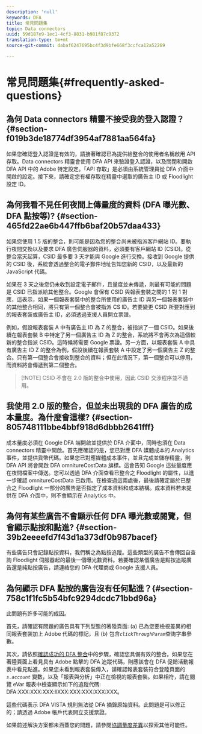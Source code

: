 ```yaml
---
description: 'null'
keywords: DFA
title: 常見問題集
topic: Data connectors
uuid: 59d187e9-1ec1-4cf3-8831-b981f87c9372
translation-type: tm+mt
source-git-commit: dabaf6247695bc4f3d9bfe668f3ccfca12a52269

---
```



# 常見問題集{#frequently-asked-questions}

## 為何 Data connectors 精靈不接受我的登入認證？{#section-f019b3de18774df3954af7881aa564fa}

如果您確認登入認證是有效的，請接著確認已為提供給整合的使用者名稱啟用 API 存取。Data connectors 精靈會使用 DFA API 來驗證登入認證，以及關閉和開啟 DFA API 中的 Adobe 特定設定。「API 存取」是必須由系統管理員從 DFA 介面中開啟的設定。接下來，請確定您有權存取在精靈中選取的廣告主 ID 或 Floodlight 設定 ID。

## 為何我看不見任何夜間上傳量度的資料 (DFA 曝光數、DFA 點按等)?  {#section-465fd22ae6b447ffb6baf20b57daa433}

如果您使用 1.5 版的整合，則可能是因為您的整合尚未被指派客戶網站 ID。要執行夜間交換以及要求 DFA 廣告伺服器的資料，必須要有客戶網站 ID (CSID)。從整合當天起算，CSID 最多要 3 天才能與 Google 進行交換。接收到 Google 提供的 CSID 後，系統會透過整合的電子郵件地址告知您新的 CSID，以及最新的 JavaScript 代碼。

如果在 3 天之後您仍未收到設定電子郵件，且量度並未傳遞，則最有可能的問題是 CSID 已指派給其他整合。Google 會保有 CSID 與報表套裝之間的 1 對 1 對應，這表示，如果一個報表套裝中的整合所使用的廣告主 ID 與另一個報表套裝中的其他整合相同，將只有第一個整合會被指派 CS ID。若要變更 CSID 所要對應到的報表套裝或廣告主 ID，必須透過支援人員開立票證。

例如，假設報表套裝 A 中有廣告主 ID 為 Z 的整合，被指派了一個 CSID。如果後續在報表套裝 B 中特定了另一個廣告主 ID 為 Z 的整合，系統將不會再次為這個較新的整合指派 CSID。這時候將需要 Google 票證。另一方面，以報表套裝 A 中具有廣告主 ID Z 的整合為例，假設後續在報表套裝 A 中設定了另一個廣告主 Z 的整合。只有第一個整合會接收到整合的資料；但在此情況下，第一個整合可以停用，而資料將會傳遞到第二個整合。

>[!NOTE] CSID 不會在 2.0 版的整合中使用，因此 CSID 交涉程序並不適用。

## 我使用 2.0 版的整合，但並未出現我的 DFA 廣告的成本量度。為什麼會這樣?  {#section-805748111bbe4bbf918d6dbbb2641fff}

成本量度必須在 Google DFA 端開啟並提供於 DFA 介面中，同時也須在 Data connectors 精靈中開啟。首先應確認的是，您已對應 DFA 媒體成本的 Analytics 事件，並提供貨幣代碼。如果您已對應媒體成本事件，並且完成並儲存精靈，則 DFA API 將會開啟 DFA omnitureCostData 旗標。這會告知 Google 這些量度應在夜間檔案中傳送。您可以透過 DFA 介面查看已整合之 Floodlight 的屬性，以進一步確認 omnitureCostData 已啟用。在檢查過這兩處後，最後請確定屬於已整合之 Floodlight 一部分的廣告是否指定了成本資料和成本結構。成本資料若未提供在 DFA 介面中，則不會顯示在 Analytics 中。

## 為何有某些廣告不會顯示任何 DFA 曝光數或閱覽，但會顯示點按和點進?  {#section-39b2eeeefd7f43d1a373df0b987bacef}

有些廣告只會記錄點按資料，我們稱之為點按追蹤。這些類型的廣告不會傳回自查詢 Floodlight 伺服器起的最後一個曝光數資料。若要確認某個廣告是點按追蹤廣告還是純點按廣告，請連絡您的 DFA 代理商或 Google 支援人員。

## 為何顯示 DFA 點按的廣告沒有任何點進？{#section-758c1f1fc5b54bfc9294dcdc71bbd96a}

此問題有許多可能的成因。

首先，請確認有問題的廣告具有下列型態的著陸頁面: (a) 已為您要檢視差異的相同報表套裝加上 Adobe 代碼的標記，且 (b) 包含&#x200B;*`clickThroughParam`*&#x200B;查詢字串參數。

其次，請依照[確認成功的 DFA 整合](../dfa-data-connector-analytics/dfa-integration.md)中的步驟，確認您具備有效的整合。如果您在著陸頁面上看見具有 Adobe 點擊的 DFA 追蹤代碼，則應該會在 DFA 促銷活動報表中看見點進。如果您未看到報表套裝傳入，請確認報表套裝符合登陸頁面的 *`s.account`* 變數，以及「報表與分析」中正在檢視的報表套裝。如果相符，請在閱覽 eVar 報表中檢查顯示如下的追蹤代碼: DFA:XXX:XXX:XXX:llXXX:XXX:XXX:XXX:XXX。

這些代碼表示 DFA VISTA 規則無法從 DFA 摘錄原始資料。此問題是可以修正的；請透過 Adobe 帳戶代表開立支援票證。

如果前述解決方案都未涵蓋您的問題，請參閱[協調量度差異](../dfa-data-connector-analytics/dfa-reconciling-metric-discrepancies.md)以探索其他可能性。
